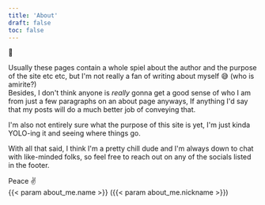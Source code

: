 ```yaml
---
title: 'About'
draft: false
toc: false
---
```


👋

Usually these pages contain a whole spiel about the author and the purpose of the site etc etc, but I'm not really a fan of writing about myself 😅 (who is amirite?)  
Besides, I don't think anyone is _really_ gonna get a good sense of who I am from just a few paragraphs on an about page anyways,
If anything I'd say that my posts will do a much better job of conveying that.  

I'm also not entirely sure what the purpose of this site is yet, I'm just kinda YOLO-ing it and seeing where things go.

With all that said, I think I'm a pretty chill dude and I'm always down to chat with like-minded folks, so feel free to reach out on any of the socials listed in the footer.

Peace ✌️  
{{< param about_me.name >}} ({{< param about_me.nickname >}})
